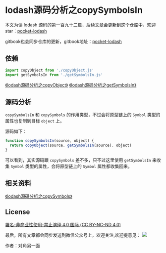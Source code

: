 # lodash源码分析之copySymbolsIn

本文为读 lodash 源码的第一百九十二篇，后续文章会更新到这个仓库中，欢迎 star：[pocket-lodash](https://github.com/yeyuqiudeng/pocket-lodash)

gitbook也会同步仓库的更新，gitbook地址：[pocket-lodash](https://www.gitbook.com/book/yeyuqiudeng/pocket-lodash/details)

## 依赖

```javascript
import copyObject from './copyObject.js'
import getSymbolsIn from './getSymbolsIn.js'
```

[《lodash源码分析之copyObject》](./copyObject.md)
[《lodash源码分析之getSymbolsIn》](./getSymbolsIn.md)

## 源码分析

`copySymbolsIn` 和 `copySymbols` 的作用类型，不过会将原型链上的 `Symbol` 类型的属性也复制到目标 `object` 上。

源码如下：

```javascript
function copySymbolsIn(source, object) {
  return copyObject(source, getSymbolsIn(source), object)
}
```

可以看到，其实源码跟 `copySymbols` 差不多，只不过这里使用 `getSymbolsIn` 来收集 `Symbol` 类型的属性，会将原型链上的 `Symbol` 属性都收集回来。

## 相关资料

[《lodash源码分析之copySymbols》](./copySymbols.md)

## License

[署名-非商业性使用-禁止演绎 4.0 国际 (CC BY-NC-ND 4.0)](http://creativecommons.org/licenses/by-nc-nd/4.0/)

最后，所有文章都会同步发送到微信公众号上，欢迎关注,欢迎提意见：  ![](https://raw.githubusercontent.com/yeyuqiudeng/resource/master/images/qrcode_front-end-article.jpg) 

作者：对角另一面 